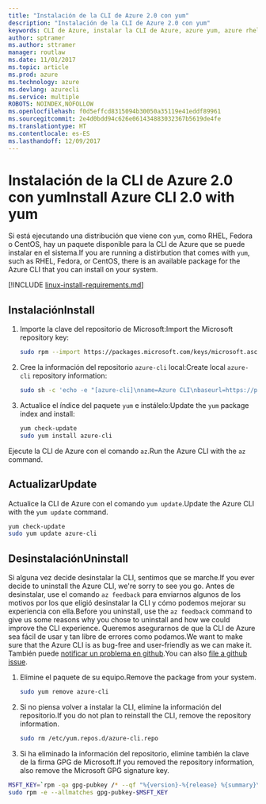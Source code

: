 ```yaml
---
title: "Instalación de la CLI de Azure 2.0 con yum"
description: "Instalación de la CLI de Azure 2.0 con yum"
keywords: CLI de Azure, instalar la CLI de Azure, azure yum, azure rhel, azure fedora, azure centos
author: sptramer
ms.author: sttramer
manager: routlaw
ms.date: 11/01/2017
ms.topic: article
ms.prod: azure
ms.technology: azure
ms.devlang: azurecli
ms.service: multiple
ROBOTS: NOINDEX,NOFOLLOW
ms.openlocfilehash: f0d5effcd8315094b30050a35119e41eddf89961
ms.sourcegitcommit: 2e4d0bdd94c626e061434883032367b5619de4fe
ms.translationtype: HT
ms.contentlocale: es-ES
ms.lasthandoff: 12/09/2017
---
```

# <a name="install-azure-cli-20-with-yum"></a><span data-ttu-id="0e474-104">Instalación de la CLI de Azure 2.0 con yum</span><span class="sxs-lookup"><span data-stu-id="0e474-104">Install Azure CLI 2.0 with yum</span></span>

<span data-ttu-id="0e474-105">Si está ejecutando una distribución que viene con `yum`, como RHEL, Fedora o CentOS, hay un paquete disponible para la CLI de Azure que se puede instalar en el sistema.</span><span class="sxs-lookup"><span data-stu-id="0e474-105">If you are running a distirbution that comes with `yum`, such as RHEL, Fedora, or CentOS, there is an available package for the Azure CLI that you can install on your system.</span></span>

[!INCLUDE [linux-install-requirements.md](includes/linux-install-requirements.md)]

## <a name="install"></a><span data-ttu-id="0e474-106">Instalación</span><span class="sxs-lookup"><span data-stu-id="0e474-106">Install</span></span>

1. <span data-ttu-id="0e474-107">Importe la clave del repositorio de Microsoft:</span><span class="sxs-lookup"><span data-stu-id="0e474-107">Import the Microsoft repository key:</span></span>

   ```bash
   sudo rpm --import https://packages.microsoft.com/keys/microsoft.asc
   ```

2. <span data-ttu-id="0e474-108">Cree la información del repositorio `azure-cli` local:</span><span class="sxs-lookup"><span data-stu-id="0e474-108">Create local `azure-cli` repository information:</span></span>

   ```bash
   sudo sh -c 'echo -e "[azure-cli]\nname=Azure CLI\nbaseurl=https://packages.microsoft.com/yumrepos/azure-cli\nenabled=1\ngpgcheck=1\ngpgkey=https://packages.microsoft.com/keys/microsoft.asc" > /etc/yum.repos.d/azure-cli.repo'
   ```

3. <span data-ttu-id="0e474-109">Actualice el índice del paquete `yum` e instálelo:</span><span class="sxs-lookup"><span data-stu-id="0e474-109">Update the `yum` package index and install:</span></span>

   ```bash
   yum check-update
   sudo yum install azure-cli
   ```

<span data-ttu-id="0e474-110">Ejecute la CLI de Azure con el comando `az`.</span><span class="sxs-lookup"><span data-stu-id="0e474-110">Run the Azure CLI with the `az` command.</span></span>

## <a name="update"></a><span data-ttu-id="0e474-111">Actualizar</span><span class="sxs-lookup"><span data-stu-id="0e474-111">Update</span></span>

<span data-ttu-id="0e474-112">Actualice la CLI de Azure con el comando `yum update`.</span><span class="sxs-lookup"><span data-stu-id="0e474-112">Update the Azure CLI with the `yum update` command.</span></span>

```bash
yum check-update
sudo yum update azure-cli
```

## <a name="uninstall"></a><span data-ttu-id="0e474-113">Desinstalación</span><span class="sxs-lookup"><span data-stu-id="0e474-113">Uninstall</span></span>

<span data-ttu-id="0e474-114">Si alguna vez decide desinstalar la CLI, sentimos que se marche.</span><span class="sxs-lookup"><span data-stu-id="0e474-114">If you ever decide to uninstall the Azure CLI, we're sorry to see you go.</span></span> <span data-ttu-id="0e474-115">Antes de desinstalar, use el comando `az feedback` para enviarnos algunos de los motivos por los que eligió desinstalar la CLI y cómo podemos mejorar su experiencia con ella.</span><span class="sxs-lookup"><span data-stu-id="0e474-115">Before you uninstall, use the `az feedback` command to give us some reasons why you chose to uninstall and how we could improve the CLI experience.</span></span> <span data-ttu-id="0e474-116">Queremos asegurarnos de que la CLI de Azure sea fácil de usar y tan libre de errores como podamos.</span><span class="sxs-lookup"><span data-stu-id="0e474-116">We want to make sure that the Azure CLI is as bug-free and user-friendly as we can make it.</span></span> <span data-ttu-id="0e474-117">También puede [notificar un problema en github](https://github.com/Azure/azure-cli/issues).</span><span class="sxs-lookup"><span data-stu-id="0e474-117">You can also [file a github issue](https://github.com/Azure/azure-cli/issues).</span></span>

1. <span data-ttu-id="0e474-118">Elimine el paquete de su equipo.</span><span class="sxs-lookup"><span data-stu-id="0e474-118">Remove the package from your system.</span></span>

   ```bash
   sudo yum remove azure-cli
   ```

2. <span data-ttu-id="0e474-119">Si no piensa volver a instalar la CLI, elimine la información del repositorio.</span><span class="sxs-lookup"><span data-stu-id="0e474-119">If you do not plan to reinstall the CLI, remove the repository information.</span></span>

   ```bash
   sudo rm /etc/yum.repos.d/azure-cli.repo
   ```

3. <span data-ttu-id="0e474-120">Si ha eliminado la información del repositorio, elimine también la clave de la firma GPG de Microsoft.</span><span class="sxs-lookup"><span data-stu-id="0e474-120">If you removed the repository information, also remove the Microsoft GPG signature key.</span></span>

  ```bash
  MSFT_KEY=`rpm -qa gpg-pubkey /* --qf "%{version}-%{release} %{summary}\n" | grep Microsoft | awk '{print $1}'`
  sudo rpm -e --allmatches gpg-pubkey-$MSFT_KEY
  ```
